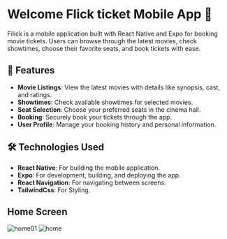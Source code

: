 # Welcome Flick ticket Mobile App 👋

Filick is a mobile application built with React Native and Expo for booking movie tickets. Users can browse through the latest movies, check showtimes, choose their favorite seats, and book tickets with ease.

## 📱 Features

- **Movie Listings**: View the latest movies with details like synopsis, cast, and ratings.
- **Showtimes**: Check available showtimes for selected movies.
- **Seat Selection**: Choose your preferred seats in the cinema hall.
- **Booking**: Securely book your tickets through the app.
- **User Profile**: Manage your booking history and personal information.

## 🛠️ Technologies Used

- **React Native**: For building the mobile application.
- **Expo**: For development, building, and deploying the app.
- **React Navigation**: For navigating between screens.
- **TailwindCss**: For Styling.

## Home Screen
![home01](https://github.com/user-attachments/assets/c938c16a-5e3c-4bb3-9c62-8fbd9d68b463)
![home](https://github.com/user-attachments/assets/210b60da-1423-4aaf-9cf4-bb764143ba73)



